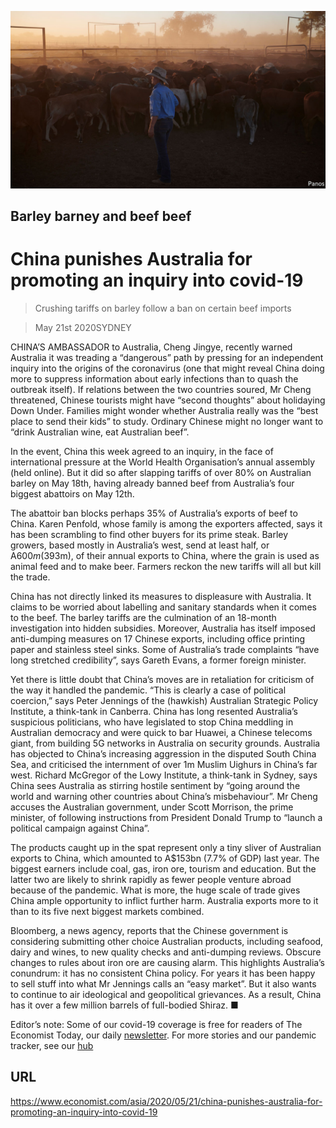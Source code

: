 ![](./images/20200523_ASP003.jpg)

## Barley barney and beef beef

# China punishes Australia for promoting an inquiry into covid-19

> Crushing tariffs on barley follow a ban on certain beef imports

> May 21st 2020SYDNEY

CHINA’S AMBASSADOR to Australia, Cheng Jingye, recently warned Australia it was treading a “dangerous” path by pressing for an independent inquiry into the origins of the coronavirus (one that might reveal China doing more to suppress information about early infections than to quash the outbreak itself). If relations between the two countries soured, Mr Cheng threatened, Chinese tourists might have “second thoughts” about holidaying Down Under. Families might wonder whether Australia really was the “best place to send their kids” to study. Ordinary Chinese might no longer want to “drink Australian wine, eat Australian beef”.

In the event, China this week agreed to an inquiry, in the face of international pressure at the World Health Organisation’s annual assembly (held online). But it did so after slapping tariffs of over 80% on Australian barley on May 18th, having already banned beef from Australia’s four biggest abattoirs on May 12th.

The abattoir ban blocks perhaps 35% of Australia’s exports of beef to China. Karen Penfold, whose family is among the exporters affected, says it has been scrambling to find other buyers for its prime steak. Barley growers, based mostly in Australia’s west, send at least half, or A$600m ($393m), of their annual exports to China, where the grain is used as animal feed and to make beer. Farmers reckon the new tariffs will all but kill the trade.

China has not directly linked its measures to displeasure with Australia. It claims to be worried about labelling and sanitary standards when it comes to the beef. The barley tariffs are the culmination of an 18-month investigation into hidden subsidies. Moreover, Australia has itself imposed anti-dumping measures on 17 Chinese exports, including office printing paper and stainless steel sinks. Some of Australia’s trade complaints “have long stretched credibility”, says Gareth Evans, a former foreign minister.

Yet there is little doubt that China’s moves are in retaliation for criticism of the way it handled the pandemic. “This is clearly a case of political coercion,” says Peter Jennings of the (hawkish) Australian Strategic Policy Institute, a think-tank in Canberra. China has long resented Australia’s suspicious politicians, who have legislated to stop China meddling in Australian democracy and were quick to bar Huawei, a Chinese telecoms giant, from building 5G networks in Australia on security grounds. Australia has objected to China’s increasing aggression in the disputed South China Sea, and criticised the internment of over 1m Muslim Uighurs in China’s far west. Richard McGregor of the Lowy Institute, a think-tank in Sydney, says China sees Australia as stirring hostile sentiment by “going around the world and warning other countries about China’s misbehaviour”. Mr Cheng accuses the Australian government, under Scott Morrison, the prime minister, of following instructions from President Donald Trump to “launch a political campaign against China”.

The products caught up in the spat represent only a tiny sliver of Australian exports to China, which amounted to A$153bn (7.7% of GDP) last year. The biggest earners include coal, gas, iron ore, tourism and education. But the latter two are likely to shrink rapidly as fewer people venture abroad because of the pandemic. What is more, the huge scale of trade gives China ample opportunity to inflict further harm. Australia exports more to it than to its five next biggest markets combined.

Bloomberg, a news agency, reports that the Chinese government is considering submitting other choice Australian products, including seafood, dairy and wines, to new quality checks and anti-dumping reviews. Obscure changes to rules about iron ore are causing alarm. This highlights Australia’s conundrum: it has no consistent China policy. For years it has been happy to sell stuff into what Mr Jennings calls an “easy market”. But it also wants to continue to air ideological and geopolitical grievances. As a result, China has it over a few million barrels of full-bodied Shiraz. ■

Editor’s note: Some of our covid-19 coverage is free for readers of The Economist Today, our daily [newsletter](https://www.economist.com/https://my.economist.com/user#newsletter). For more stories and our pandemic tracker, see our [hub](https://www.economist.com//news/2020/03/11/the-economists-coverage-of-the-coronavirus)

## URL

https://www.economist.com/asia/2020/05/21/china-punishes-australia-for-promoting-an-inquiry-into-covid-19
